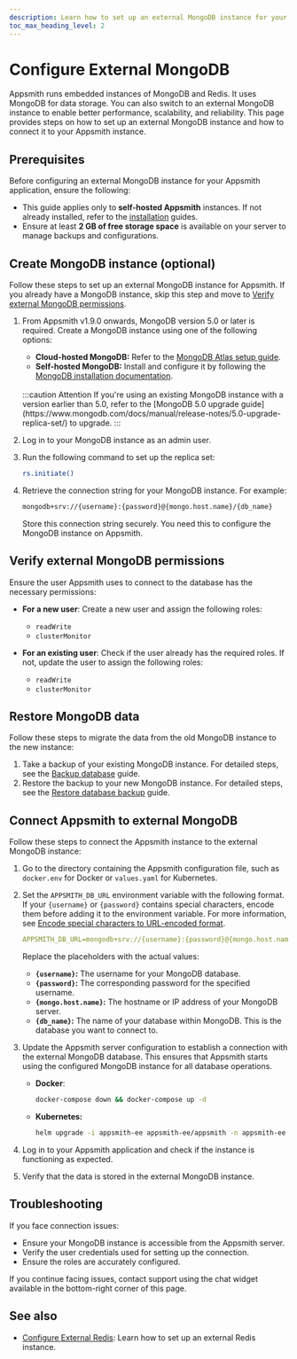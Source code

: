 ```yaml
---
description: Learn how to set up an external MongoDB instance for your Appsmith application to store application data.
toc_max_heading_level: 2
---
```


# Configure External MongoDB

Appsmith runs embedded instances of MongoDB and Redis. It uses MongoDB for data storage. You can also switch to an external MongoDB instance to enable better performance, scalability, and reliability. This page provides steps on how to set up an external MongoDB instance and how to connect it to your Appsmith instance.

## Prerequisites

Before configuring an external MongoDB instance for your Appsmith application, ensure the following:

- This guide applies only to **self-hosted Appsmith** instances. If not already installed, refer to the [installation](/getting-started/setup/installation-guides) guides.
- Ensure at least **2 GB of free storage space** is available on your server to manage backups and configurations.

## Create MongoDB instance (optional)

Follow these steps to set up an external MongoDB instance for Appsmith. If you already have a MongoDB instance, skip this step and move to [Verify external MongoDB permissions](#verify-external-mongodb-permissions).

1. From Appsmith v1.9.0 onwards, MongoDB version 5.0 or later is required. Create a MongoDB instance using one of the following options:  
   - **Cloud-hosted MongoDB:** Refer to the [MongoDB Atlas setup guide](https://www.mongodb.com/cloud/atlas).  
   - **Self-hosted MongoDB:** Install and configure it by following the [MongoDB installation documentation](https://www.mongodb.com/docs/manual/installation/).  
    <br/>
    :::caution Attention
    If you're using an existing MongoDB instance with a version earlier than 5.0, refer to the [MongoDB 5.0 upgrade guide](https://www.mongodb.com/docs/manual/release-notes/5.0-upgrade-replica-set/) to upgrade.
    :::
    
2. Log in to your MongoDB instance as an admin user.

3. Run the following command to set up the replica set:

   ```bash
   rs.initiate()
   ```

4. Retrieve the connection string for your MongoDB instance. For example:

   ```bash
   mongodb+srv://{username}:{password}@{mongo.host.name}/{db_name}
   ```
   Store this connection string securely. You need this to configure the MongoDB instance on Appsmith.

## Verify external MongoDB permissions

Ensure the user Appsmith uses to connect to the database has the necessary permissions:

- **For a new user**: Create a new user and assign the following roles:  
  - `readWrite`  
  - `clusterMonitor`  

- **For an existing user**: Check if the user already has the required roles. If not, update the user to assign the following roles:  
  - `readWrite`  
  - `clusterMonitor`  

## Restore MongoDB data

Follow these steps to migrate the data from the old MongoDB instance to the new instance:

1. Take a backup of your existing MongoDB instance. For detailed steps, see the [Backup database](/getting-started/setup/instance-management/backup-and-restore/backup-database) guide.
2. Restore the backup to your new MongoDB instance. For detailed steps, see the [Restore database backup](/getting-started/setup/instance-management/backup-and-restore/restore-database) guide.

## Connect Appsmith to external MongoDB

Follow these steps to connect the Appsmith instance to the external MongoDB instance:

1. Go to the directory containing the Appsmith configuration file, such as `docker.env` for Docker or `values.yaml` for Kubernetes.

2. Set the `APPSMITH_DB_URL` environment variable with the following format. If your `{username}` or `{password}` contains special characters, encode them before adding it to the environment variable. For more information, see [Encode special characters to URL-encoded format](https://www.urlencoder.org/).

    ```yaml
    APPSMITH_DB_URL=mongodb+srv://{username}:{password}@{mongo.host.name}/{db_name}
    ```

    Replace the placeholders with the actual values:  
      - **`{username}`:** The username for your MongoDB database.  
      - **`{password}`:** The corresponding password for the specified username.  
      - **`{mongo.host.name}`:** The hostname or IP address of your MongoDB server. 
      - **`{db_name}`:** The name of your database within MongoDB. This is the database you want to connect to.  

3. Update the Appsmith server configuration to establish a connection with the external MongoDB database. This ensures that Appsmith starts using the configured MongoDB instance for all database operations.

   - **Docker**:

     ```bash
     docker-compose down && docker-compose up -d
     ```

   - **Kubernetes:**

     ```bash
     helm upgrade -i appsmith-ee appsmith-ee/appsmith -n appsmith-ee -f values.yaml
     ```

4. Log in to your Appsmith application and check if the instance is functioning as expected.

5. Verify that the data is stored in the external MongoDB instance.

## Troubleshooting

If you face connection issues:
- Ensure your MongoDB instance is accessible from the Appsmith server.
- Verify the user credentials used for setting up the connection.
- Ensure the roles are accurately configured.

If you continue facing issues, contact support using the chat widget available in the bottom-right corner of this page.

## See also

- [Configure External Redis](/getting-started/setup/instance-configuration/external-redis): Learn how to set up an external Redis instance.